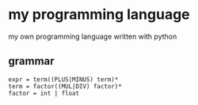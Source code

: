 # my programming language
my own programming language written with python



## grammar

```
expr = term((PLUS|MINUS) term)*
term = factor((MUL|DIV) factor)*
factor = int | float